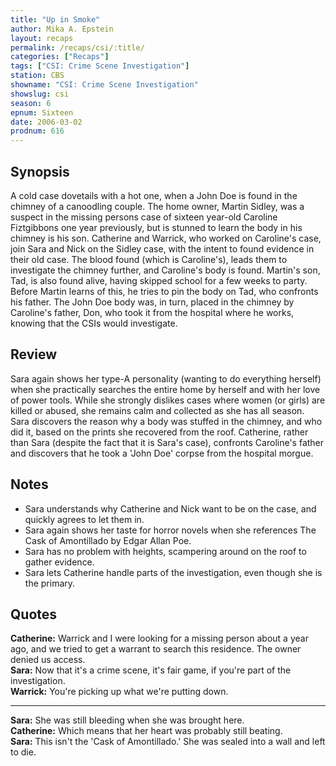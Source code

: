 ```yaml
---
title: "Up in Smoke"
author: Mika A. Epstein
layout: recaps
permalink: /recaps/csi/:title/
categories: ["Recaps"]
tags: ["CSI: Crime Scene Investigation"]
station: CBS
showname: "CSI: Crime Scene Investigation"
showslug: csi
season: 6
epnum: Sixteen
date: 2006-03-02
prodnum: 616
---
```


## Synopsis

A cold case dovetails with a hot one, when a John Doe is found in the chimney of a canoodling couple. The home owner, Martin Sidley, was a suspect in the missing persons case of sixteen year-old Caroline Fiztgibbons one year previously, but is stunned to learn the body in his chimney is his son. Catherine and Warrick, who worked on Caroline's case, join Sara and Nick on the Sidley case, with the intent to found evidence in their old case. The blood found (which is Caroline's), leads them to investigate the chimney further, and Caroline's body is found. Martin's son, Tad, is also found alive, having skipped school for a few weeks to party. Before Martin learns of this, he tries to pin the body on Tad, who confronts his father. The John Doe body was, in turn, placed in the chimney by Caroline's father, Don, who took it from the hospital where he works, knowing that the CSIs would investigate.

## Review

Sara again shows her type-A personality (wanting to do everything herself) when she practically searches the entire home by herself and with her love of power tools. While she strongly dislikes cases where women (or girls) are killed or abused, she remains calm and collected as she has all season. Sara discovers the reason why a body was stuffed in the chimney, and who did it, based on the prints she recovered from the roof. Catherine, rather than Sara (despite the fact that it is Sara's case), confronts Caroline's father and discovers that he took a 'John Doe' corpse from the hospital morgue.

## Notes

* Sara understands why Catherine and Nick want to be on the case, and quickly agrees to let them in.
* Sara again shows her taste for horror novels when she references The Cask of Amontillado by Edgar Allan Poe.
* Sara has no problem with heights, scampering around on the roof to gather evidence.
* Sara lets Catherine handle parts of the investigation, even though she is the primary.

## Quotes

**Catherine:** Warrick and I were looking for a missing person about a year ago, and we tried to get a warrant to search this residence. The owner denied us access.\
**Sara:** Now that it's a crime scene, it's fair game, if you're part of the investigation.\
**Warrick:** You're picking up what we're putting down.

- - -

**Sara:** She was still bleeding when she was brought here.\
**Catherine:** Which means that her heart was probably still beating.\
**Sara:** This isn't the 'Cask of Amontillado.' She was sealed into a wall and left to die.
